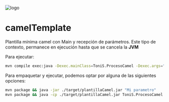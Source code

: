 ![logo](https://raw.github.com/1N0T/images/master/global/1N0T.png)

# camelTemplate
Plantilla mínima camel con Main y recepción de parámetros. Este tipo de contexto, permanece en ejecución hasta que se cancela la **JVM**

Para ejecutar:

```bash
mvn compile exec:java -Dexec.mainClass=ToniS.ProcesoCamel -Dexec.args="mi_argumento"
```

Para empaquetar y ejecutar, podemos optar por alguna de las siguientes opciones:

```bash
mvn package && java -jar ./target/plantillaCamel.jar "Mi parametro"
mvn package && java -cp ./target/plantillaCamel.jar ToniS.ProcesoCamel "Mi parametro"
```

